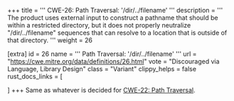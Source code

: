 +++
title = '''
CWE-26: Path Traversal: '/dir/../filename'
'''
description	= '''
The product uses external input to construct a pathname that should be within a restricted directory, but it does not properly neutralize "/dir/../filename" sequences that can resolve to a location that is outside of that directory.
'''
weight = 26

[extra]
id = 26
name = '''
Path Traversal: '/dir/../filename'
'''
url = "https://cwe.mitre.org/data/definitions/26.html"
vote = "Discouraged via Language, Library Design"
class = "Variant"
clippy_helps = false
rust_docs_links = [

]
+++
Same as whatever is decided for [CWE-22: Path Traversal](rust-are-we-secure-yet/cwes/cwe-22).
